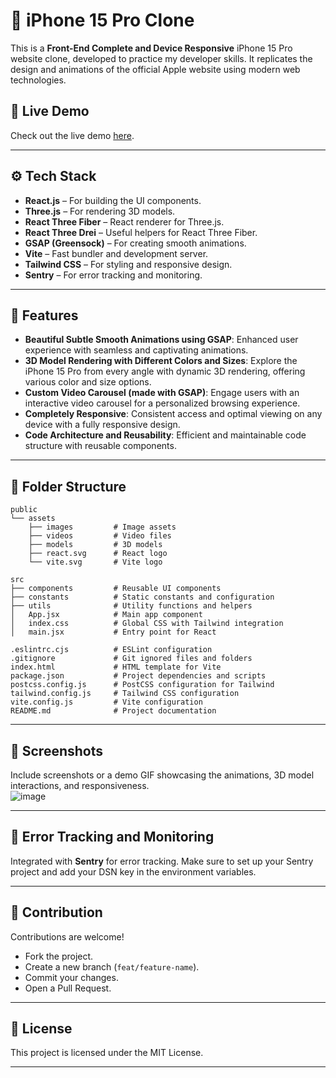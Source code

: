 # 📱 iPhone 15 Pro Clone  

This is a **Front-End Complete and Device Responsive** iPhone 15 Pro website clone, developed to practice my developer skills. It replicates the design and animations of the official Apple website using modern web technologies.  

## 🚀 Live Demo  
Check out the live demo [here](https://iphone-15pro-eight.vercel.app/).  

---

## ⚙️ Tech Stack  
- **React.js** – For building the UI components.  
- **Three.js** – For rendering 3D models.  
- **React Three Fiber** – React renderer for Three.js.  
- **React Three Drei** – Useful helpers for React Three Fiber.  
- **GSAP (Greensock)** – For creating smooth animations.  
- **Vite** – Fast bundler and development server.  
- **Tailwind CSS** – For styling and responsive design.  
- **Sentry** – For error tracking and monitoring.  

---

## 🔋 Features  
- **Beautiful Subtle Smooth Animations using GSAP**: Enhanced user experience with seamless and captivating animations.  
- **3D Model Rendering with Different Colors and Sizes**: Explore the iPhone 15 Pro from every angle with dynamic 3D rendering, offering various color and size options.  
- **Custom Video Carousel (made with GSAP)**: Engage users with an interactive video carousel for a personalized browsing experience.  
- **Completely Responsive**: Consistent access and optimal viewing on any device with a fully responsive design.  
- **Code Architecture and Reusability**: Efficient and maintainable code structure with reusable components.  

---

## 📂 Folder Structure  
```plaintext
public
└── assets
    ├── images         # Image assets
    ├── videos         # Video files
    ├── models         # 3D models
    ├── react.svg      # React logo
    └── vite.svg       # Vite logo

src
├── components         # Reusable UI components
├── constants          # Static constants and configuration
├── utils              # Utility functions and helpers
│   App.jsx            # Main app component
│   index.css          # Global CSS with Tailwind integration
│   main.jsx           # Entry point for React

.eslintrc.cjs          # ESLint configuration
.gitignore             # Git ignored files and folders
index.html             # HTML template for Vite
package.json           # Project dependencies and scripts
postcss.config.js      # PostCSS configuration for Tailwind
tailwind.config.js     # Tailwind CSS configuration
vite.config.js         # Vite configuration
README.md              # Project documentation
```

---


## 📸 Screenshots  
Include screenshots or a demo GIF showcasing the animations, 3D model interactions, and responsiveness.  
![image](https://github.com/user-attachments/assets/cf4b0a18-3093-488f-bf56-1ef91146f20a)


---

## 🐞 Error Tracking and Monitoring  
Integrated with **Sentry** for error tracking. Make sure to set up your Sentry project and add your DSN key in the environment variables.  

---

## 🤝 Contribution  
Contributions are welcome!  
- Fork the project.  
- Create a new branch (`feat/feature-name`).  
- Commit your changes.  
- Open a Pull Request.  

---

## 📄 License  
This project is licensed under the MIT License.  


---

